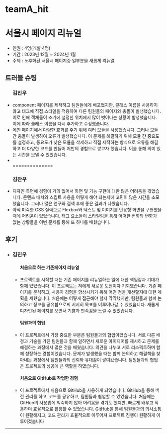 # teamA_hit
<h1>서울시 페이지 리뉴얼</h1>

<ul>
  <li>인원 : 4명(개발 4명)</li>
  <li>기간 : 2023년 12월 ~ 2024년 1월</li>
  <li>주제 : 노후화된 서울시 페이지중 일부분을 새롭게 리뉴얼</li>
</ul>

<h2>트러블 슈팅</h2>
<ul>
  <h3>김진우</h3>
  <li>component 페이지를 제작하고 팀원들에게 배포했지만, 클래스 이름을 사용하지 않고 태그에 직접 스타일을 적용하여 다른 팀원들의 페이지와 충돌이 발생했습니다. 이로 인해 객체들이 초기에 설정한 위치에서 많이 벗어나는 상황이 발생했습니다. 이에 따라 클래스 이름을 다시 추가하고 수정했습니다.
  </li>
  <li>메인 페이지에서 다양한 효과를 주기 위해 여러 모듈을 사용했습니다. 그러나 모듈 간 충돌이 발생하여 오류가 발생했습니다. 이 문제를 해결하기 위해 모듈 간 중요도를 설정하고, 중요도가 낮은 모듈을 삭제하고 직접 제작하는 방식으로 오류를 해결하고 더 다양한 코드를 만들어 저만의 경험으로 쌓고자 했습니다. 이를 통해 의미 있는 시간을 보낼 수 있었습니다.</li>
  <li></li>
==============
  <h3>김찬우</h3>
  <li>디자인 측면에 경험이 거의 없어서 화면 및 기능 구현에 대한 많은 어려움을 겪었습니다. 콘텐츠 배치와 스킵트 사용을 어떻게 해야 되는지에 고민이 많은 시간을 소모했습니다. 그러나 많은 연구와 검색 후에 좋은 결과가 나왔습니다.
  </li>
  <li>아직 미숙한 CSS 실력으로 Flexbox와 텍스트 및 이미지를 반응형 화면을 구현했을때에 어려움이 있었습니다. 태그 요소들이 스타일링을 통해 어떠한 변화와 변화가 없는 상황들을 이번 문제를 통해 또 하나를 배웠습니다.</li>
</ul>

<h2>후기</h2>
<ul>
  <li>
  <h3>김진우</h3>
    <ul>
      <h4>처음으로 하는 기존페이지 리뉴얼</h4>
      <li>프로젝트를 시작할 때는 기존 페이지를 리뉴얼하는 일에 대한 책임감과 기대가 함께 있었습니다. 이 프로젝트는 저에게 새로운 도전이자 기회였습니다. 기존 페이지를 분석하고, 사용자 경험을 향상시키기 위해 어떤 점을 개선할지에 대한 계획을 세웠습니다. 처음에는 어떻게 접근해야 할지 막막했지만, 팀원들과 함께 논의하고 정보를 공유함으로써 서서히 목표를 이루어나갈 수 있었습니다. 새롭게 디자인된 페이지를 보면서 기쁨과 만족감을 느낄 수 있었습니다.</li>
    <h4>팀원과의 협업</h4>
    <li>이 프로젝트에서 가장 중요한 부분은 팀원들과의 협업이었습니다. 서로 다른 배경과 기술을 가진 팀원들과 함께 일하면서 새로운 아이디어를 제시하고 문제를 해결하는 과정에서 많은 것을 배웠습니다. 의견을 나누고 서로 리스펙트하며 함께 성장하는 경험이었습니다. 문제가 발생했을 때는 함께 논의하고 해결책을 찾아내는 과정에서 팀원들과의 신뢰와 유대감이 쌓여갔습니다. 팀원들과의 협업은 프로젝트의 성공에 큰 역할을 하였습니다.</li>
      <h4>처음으로 GitHub로 작업한 경험</h4>
      <li>이 프로젝트에서 처음으로 GitHub을 사용하게 되었습니다. GitHub을 통해 버전 관리를 하고, 코드를 공유하고, 팀원들과 협업할 수 있었습니다. 처음에는 GitHub의 사용법에 익숙하지 않아 어려움을 겪기도 했지만, 빠르게 배우고 적응하며 효율적으로 활용할 수 있었습니다. GitHub을 통해 팀원들과의 의사소통이 원활해지고, 코드 관리가 효율적으로 이루어져 프로젝트 진행이 원활하게 이루어졌습니다</li>
    </ul>
  </li>
</ul>


------------------------------
